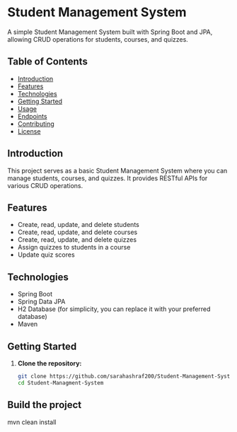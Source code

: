 # Student Management System

A simple Student Management System built with Spring Boot and JPA, allowing CRUD operations for students, courses, and quizzes.

## Table of Contents

- [Introduction](#introduction)
- [Features](#features)
- [Technologies](#technologies)
- [Getting Started](#getting-started)
- [Usage](#usage)
- [Endpoints](#endpoints)
- [Contributing](#contributing)
- [License](#license)

## Introduction

This project serves as a basic Student Management System where you can manage students, courses, and quizzes. It provides RESTful APIs for various CRUD operations.

## Features

- Create, read, update, and delete students
- Create, read, update, and delete courses
- Create, read, update, and delete quizzes
- Assign quizzes to students in a course
- Update quiz scores

## Technologies

- Spring Boot
- Spring Data JPA
- H2 Database (for simplicity, you can replace it with your preferred database)
- Maven

## Getting Started

1. **Clone the repository:**

   ```bash
   git clone https://github.com/sarahashraf200/Student-Management-System.git
   cd Student-Managment-System
## Build the project   
mvn clean install



